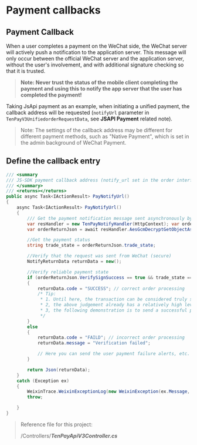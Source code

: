 # Payment callbacks

## Payment Callback

When a user completes a payment on the WeChat side, the WeChat server will actively push a notification to the application server. This message will only occur between the official WeChat server and the application server, without the user's involvement, and with additional signature checking so that it is trusted.

> **Note: Never trust the status of the mobile client completing the payment and using this to notify the app server that the user has completed the payment!**

Taking JsApi payment as an example, when initiating a unified payment, the callback address will be requested (`notifyUrl` parameter in `TenPayV3UnifiedorderRequestData`, see **JSAPI Payment** related note).

> Note: The settings of the callback address may be different for different payment methods, such as "Native Payment", which is set in the admin background of WeChat Payment.

## Define the callback entry

```cs
/// <summary
/// JS-SDK payment callback address (notify_url set in the order interface).
/// </summary>
/// <returns></returns>
public async Task<IActionResult> PayNotifyUrl()
{
    async Task<IActionResult> PayNotifyUrl()
    {
        /// Get the payment notification message sent asynchronously by the WeChat server.
        var resHandler = new TenPayNotifyHandler(HttpContext); var orderReturnJson = await resHandler.
        var orderReturnJson = await resHandler.AesGcmDecryptGetObjectAsync<OrderReturnJson>();

        //Get the payment status
        string trade_state = orderReturnJson.trade_state;

        //Verify that the request was sent from WeChat (secure)
        NotifyReturnData returnData = new();

        //Verify reliable payment state
        if (orderReturnJson.VerifySignSuccess == true && trade_state == "SUCCESS")
        {
            returnData.code = "SUCCESS"; // correct order processing
            /* Tip:
             * 1. Until here, the transaction can be considered truly successful and database operations can be performed, but don't forget to return a message in the specified format!
             * 2, the above judgement already has a relatively high level of security, but also to access the IP judgement to further strengthen the security.
             * 3, the following demonstration is to send a successful payment template message prompts, non-essential.
             */
        }
        else
        {
            returnData.code = "FAILD"; // incorrect order processing
            returnData.message = "Verification failed";

            // Here you can send the user payment failure alerts, etc.
        }

        return Json(returnData);
    }
    catch (Exception ex)
    {
        WeixinTrace.WeixinExceptionLog(new WeixinException(ex.Message, ex));
        throw;

    }
}
```

> Reference file for this project:
>
> /Controllers/**_TenPayApiV3Controller.cs_**
